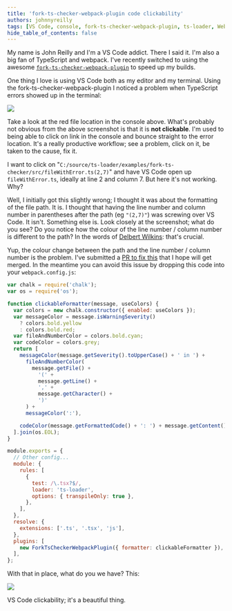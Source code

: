 ```yaml
---
title: 'fork-ts-checker-webpack-plugin code clickability'
authors: johnnyreilly
tags: [VS Code, console, fork-ts-checker-webpack-plugin, ts-loader, Webpack]
hide_table_of_contents: false
---
```


My name is John Reilly and I'm a VS Code addict. There I said it. I'm also a big fan of TypeScript and webpack. I've recently switched to using the awesome [`fork-ts-checker-webpack-plugin`](https://www.npmjs.com/package/fork-ts-checker-webpack-plugin) to speed up my builds.

One thing I love is using VS Code both as my editor and my terminal. Using the fork-ts-checker-webpack-plugin I noticed a problem when TypeScript errors showed up in the terminal:

![](../static/blog/2017-09-12-fork-ts-checker-webpack-plugin-code/Screenshot%2B2017-09-12%2B06.12.25.png)

Take a look at the red file location in the console above. What's probably not obvious from the above screenshot is that it is **not clickable**. I'm used to being able to click on link in the console and bounce straight to the error location. It's a really productive workflow; see a problem, click on it, be taken to the cause, fix it.

I want to click on "`C:/source/ts-loader/examples/fork-ts-checker/src/fileWithError.ts(2,7)`" and have VS Code open up `fileWithError.ts`, ideally at line 2 and column 7. But here it's not working. Why?

Well, I initially got this slightly wrong; I thought it was about the formatting of the file path. It is. I thought that having the line number and column number in parentheses after the path (eg `"(2,7)"`) was screwing over VS Code. It isn't. Something else is. Look closely at the screenshot; what do you see? Do you notice how the colour of the line number / column number is different to the path? In the words of [Delbert Wilkins](https://youtu.be/281jMxOvP5k): that's crucial.

Yup, the colour change between the path and the line number / column number is the problem. I've submitted a [PR to fix this](https://github.com/Realytics/fork-ts-checker-webpack-plugin/pull/48) that I hope will get merged. In the meantime you can avoid this issue by dropping this code into your `webpack.config.js`:

```js
var chalk = require('chalk');
var os = require('os');

function clickableFormatter(message, useColors) {
  var colors = new chalk.constructor({ enabled: useColors });
  var messageColor = message.isWarningSeverity()
    ? colors.bold.yellow
    : colors.bold.red;
  var fileAndNumberColor = colors.bold.cyan;
  var codeColor = colors.grey;
  return [
    messageColor(message.getSeverity().toUpperCase() + ' in ') +
      fileAndNumberColor(
        message.getFile() +
          '(' +
          message.getLine() +
          ',' +
          message.getCharacter() +
          ')'
      ) +
      messageColor(':'),

    codeColor(message.getFormattedCode() + ': ') + message.getContent(),
  ].join(os.EOL);
}

module.exports = {
  // Other config...
  module: {
    rules: [
      {
        test: /\.tsx?$/,
        loader: 'ts-loader',
        options: { transpileOnly: true },
      },
    ],
  },
  resolve: {
    extensions: ['.ts', '.tsx', 'js'],
  },
  plugins: [
    new ForkTsCheckerWebpackPlugin({ formatter: clickableFormatter }), // Here we get our clickability back
  ],
};
```

With that in place, what do you we have? This:

![](../static/blog/2017-09-12-fork-ts-checker-webpack-plugin-code/Screenshot%2B2017-09-12%2B06.35.48.png)

VS Code clickability; it's a beautiful thing.
